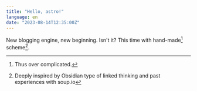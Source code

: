 ```yaml
---
title: "Hello, astro!"
language: en
date: "2023-08-14T12:35:00Z"
---
```


New blogging engine, new beginning. Isn't it? This time with hand-made[^1] scheme[^2].

[^1]: Thus over complicated.
[^2]: Deeply inspired by Obsidian type of linked thinking and past experiences with soup.io
